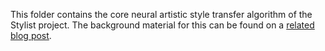 This folder contains the core neural artistic style transfer algorithm
of the Stylist project. The background material for this can be found
on a [related blog post](https://harishnarayanan.org/writing/artistic-style-transfer/).
